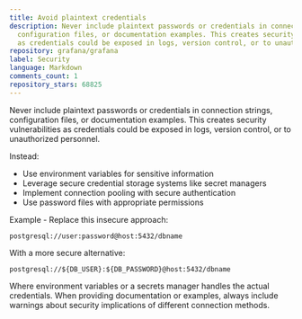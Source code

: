```yaml
---
title: Avoid plaintext credentials
description: Never include plaintext passwords or credentials in connection strings,
  configuration files, or documentation examples. This creates security vulnerabilities
  as credentials could be exposed in logs, version control, or to unauthorized personnel.
repository: grafana/grafana
label: Security
language: Markdown
comments_count: 1
repository_stars: 68825
---
```


Never include plaintext passwords or credentials in connection strings, configuration files, or documentation examples. This creates security vulnerabilities as credentials could be exposed in logs, version control, or to unauthorized personnel.

Instead:
- Use environment variables for sensitive information
- Leverage secure credential storage systems like secret managers
- Implement connection pooling with secure authentication
- Use password files with appropriate permissions

Example - Replace this insecure approach:
```
postgresql://user:password@host:5432/dbname
```

With a more secure alternative:
```
postgresql://${DB_USER}:${DB_PASSWORD}@host:5432/dbname
```

Where environment variables or a secrets manager handles the actual credentials. When providing documentation or examples, always include warnings about security implications of different connection methods.